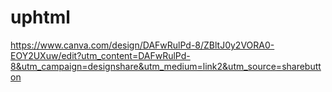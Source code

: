 # uphtml
https://www.canva.com/design/DAFwRulPd-8/ZBltJ0y2VORA0-EOY2UXuw/edit?utm_content=DAFwRulPd-8&utm_campaign=designshare&utm_medium=link2&utm_source=sharebutton
